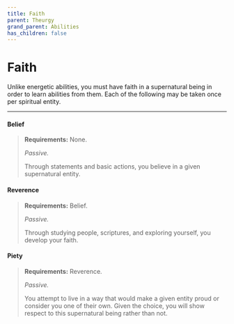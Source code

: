 ```yaml
---
title: Faith
parent: Theurgy
grand_parent: Abilities
has_children: false
---
```


# Faith

Unlike energetic abilities, you must have faith in a supernatural being in order to learn abilities from them. Each of the following may be taken once per spiritual entity.

---

#### Belief
> **Requirements:** None.
>
> *Passive.*
>
> Through statements and basic actions, you believe in a given supernatural entity.

#### Reverence
> **Requirements:** Belief.
>
> *Passive.*
>
> Through studying people, scriptures, and exploring yourself, you develop your faith.

#### Piety
> **Requirements:** Reverence.
>
> *Passive.*
>
> You attempt to live in a way that would make a given entity proud or consider you one of their own. Given the choice, you will show respect to this supernatural being rather than not.
